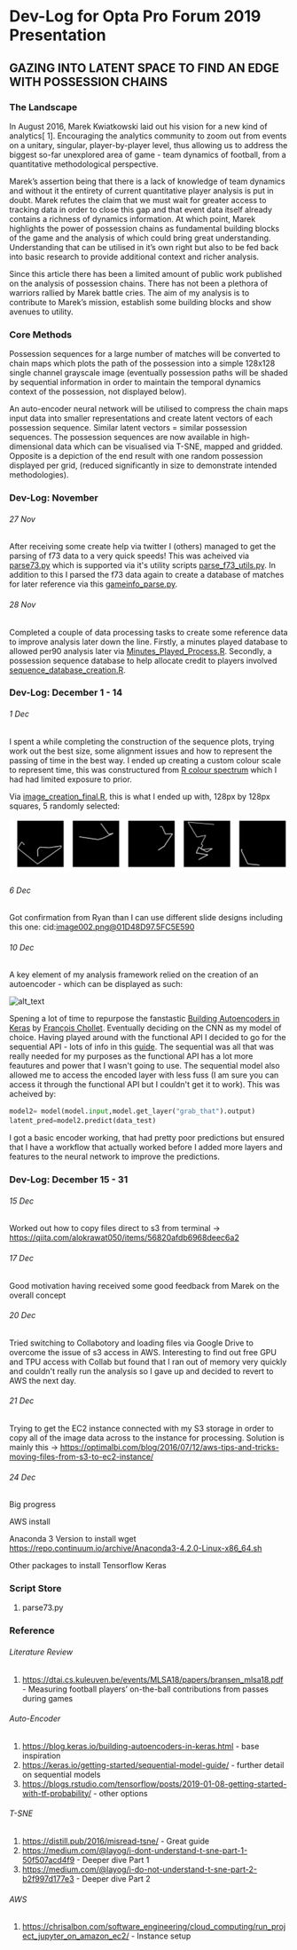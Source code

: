 # Dev-Log for Opta Pro Forum 2019 Presentation
## GAZING INTO LATENT SPACE TO FIND AN EDGE WITH POSSESSION CHAINS

### The Landscape
In August 2016, Marek Kwiatkowski laid out his vision for a new kind of analytics[ 1]. Encouraging the analytics community to zoom out from events on a unitary, singular, player-by-player level, thus allowing us to address the biggest so-far unexplored area of game - team dynamics of football, from a quantitative methodological perspective.

Marek’s assertion being that there is a lack of knowledge of team dynamics and without it the entirety of current quantitative player analysis is put in doubt. Marek refutes the claim that we must wait for greater access to tracking data in order to close this gap and that event data itself already contains a richness of dynamics information. At which point, Marek highlights the power of possession chains as fundamental building blocks of the game and the analysis of which could bring great understanding. Understanding that can be utilised in it’s own right but also to be fed back into basic research to provide additional context and richer analysis.

Since this article there has been a limited amount of public work published on the analysis of possession chains. There has not been a plethora of warriors rallied by Marek battle cries. The aim of my analysis is to contribute to Marek’s mission, establish some building blocks and show avenues to utility.

### Core Methods
Possession sequences for a large number of matches will be converted to chain maps which plots the path of the possession into a simple 128x128 single channel grayscale image (eventually possession paths will be shaded by sequential information in order to maintain the temporal dynamics context of the possession, not displayed below).

An auto-encoder neural network will be utilised to compress the chain maps input data into smaller representations and create latent vectors of each possession sequence. Similar latent vectors = similar possession sequences. The possession sequences are now available in high-dimensional data which can be visualised via T-SNE, mapped and gridded. Opposite is a depiction of the end result with one random possession displayed per grid, (reduced significantly in size to demonstrate intended methodologies).


### Dev-Log: November 

###### 27 Nov 
After receiving some create help via twitter I (others) managed to get the parsing of f73 data to a very quick speeds! This was acheived via [parse73.py](https://github.com/FCrSTATS/optaproforum19/blob/master/scripts/parse_f73.py) which is supported via it's utility scripts [parse_f73_utils.py](https://github.com/FCrSTATS/optaproforum19/blob/master/scripts/parse_f73_utils.py). In addition to this I parsed the f73 data again to create a database of matches for later reference via this [gameinfo_parse.py](https://github.com/FCrSTATS/optaproforum19/blob/master/scripts/gameinfo_parse.py). 

###### 28 Nov 
Completed a couple of data processing tasks to create some reference data to improve analysis later down the line. Firstly, a minutes played database to allowed per90 analysis later via [Minutes_Played_Process.R](https://github.com/FCrSTATS/optaproforum19/blob/master/scripts/Minutes_Played_Process.R). Secondly, a possession sequence database to help allocate credit to players involved [sequence_database_creation.R](https://github.com/FCrSTATS/optaproforum19/blob/master/scripts/sequence_database_creation.R).

### Dev-Log: December 1 - 14 

###### 1 Dec 
I spent a while completing the construction of the sequence plots, trying work out the best size, some alignment issues and how to represent the passing of time in the best way. I ended up creating a custom colour scale to represent time, this was constructured from [ R colour spectrum](http://research.stowers.org/mcm/efg/R/Color/Chart/ColorsChart1.jpg) which I had had limited exposure to prior. 

Via [image_creation_final.R](https://github.com/FCrSTATS/optaproforum19/blob/master/scripts/image_creation_final.R), this is what I ended up with, 128px by 128px squares, 5 randomly selected:

![alt_text](https://github.com/FCrSTATS/optaproforum19/blob/master/images/Unknown.png)

###### 6 Dec 
Got confirmation from Ryan than I can use different slide designs including this one: 
cid:image002.png@01D48D97.5FC5E590

###### 10 Dec
A key element of my analysis framework relied on the creation of an autoencoder - which can be displayed as such: 

![alt_text](https://cdn-images-1.medium.com/max/1600/1*44eDEuZBEsmG_TCAKRI3Kw@2x.png)

Spening a lot of time to repurpose the fanstastic [Building Autoencoders in Keras](https://blog.keras.io/building-autoencoders-in-keras.html) by [François Chollet](https://twitter.com/fchollet). Eventually deciding on the CNN as my model of choice. Having played around with the functional API I decided to go for the sequential API - lots of info in this [guide](https://keras.io/getting-started/sequential-model-guide/). The sequential was all that was really needed for my purposes as the functional API has a lot more feautures and power that I wasn't going to use. The sequential model also allowed me to access the encoded layer with less fuss (I am sure you can access it through the functional API but I couldn't get it to work). This was acheived by: 

```python
model2= model(model.input,model.get_layer("grab_that").output) 
latent_pred=model2.predict(data_test)
```

I got a basic encoder working, that had pretty poor predictions but ensured that I have a workflow that actually worked before I added more layers and features to the neural network to improve the predictions. 

### Dev-Log: December 15 - 31

###### 15 Dec 
Worked out how to copy files direct to s3 from terminal -> https://qiita.com/alokrawat050/items/56820afdb6968deec6a2

###### 17 Dec 
Good motivation having received some good feedback from Marek on the overall concept

###### 20 Dec 
Tried switching to Collabotory and loading files via Google Drive to overcome the issue of s3 access in AWS. Interesting to find out free GPU and TPU access with Collab but found that I ran out of memory very quickly and couldn't really run the analysis so I gave up and decided to revert to AWS the next day.

###### 21 Dec 
Trying to get the EC2 instance connected with my S3 storage in order to copy all of the image data across to the instance for processing. Solution is mainly this -> https://optimalbi.com/blog/2016/07/12/aws-tips-and-tricks-moving-files-from-s3-to-ec2-instance/

###### 24 Dec
Big progress

AWS install 

Anaconda 3 Version to install 
wget https://repo.continuum.io/archive/Anaconda3-4.2.0-Linux-x86_64.sh

Other packages to install 
Tensorflow 
Keras

### Script Store
1. parse73.py

### Reference 

###### Literature Review
1. https://dtai.cs.kuleuven.be/events/MLSA18/papers/bransen_mlsa18.pdf - Measuring football players’ on-the-ball contributions from passes during games

###### Auto-Encoder
1. https://blog.keras.io/building-autoencoders-in-keras.html - base inspiration
2. https://keras.io/getting-started/sequential-model-guide/ - further detail on sequential models 
3. https://blogs.rstudio.com/tensorflow/posts/2019-01-08-getting-started-with-tf-probability/ - other options

###### T-SNE
1. https://distill.pub/2016/misread-tsne/ - Great guide
2. https://medium.com/@layog/i-dont-understand-t-sne-part-1-50f507acd4f9 - Deeper dive Part 1
3. https://medium.com/@layog/i-do-not-understand-t-sne-part-2-b2f997d177e3 - Deeper dive Part 2

###### AWS 
1. https://chrisalbon.com/software_engineering/cloud_computing/run_project_jupyter_on_amazon_ec2/ - Instance setup
